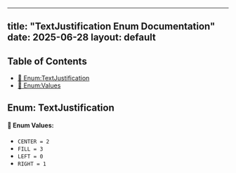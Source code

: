<!-- Formatted by A³BS formatter.py -->
<!-- Generated by A³BS document.py -->
---
title: "TextJustification Enum Documentation"
date: 2025-06-28
layout: default
---

## Table of Contents
- [🔧 Enum:TextJustification](#enum-textjustification)
- [🔧 Enum:Values](#enum-values)
## Enum: TextJustification
#### 📝 Enum Values:
<a name="enum-values"></a>
  - `CENTER = 2`
  - `FILL = 3`
  - `LEFT = 0`
  - `RIGHT = 1`